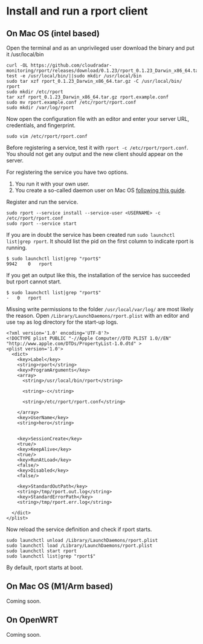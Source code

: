 # Install and run a rport client
## On Mac OS (intel based)
Open the terminal and as an unprivileged user download the binary and put it /usr/local/bin
```
curl -OL https://github.com/cloudradar-monitoring/rport/releases/download/0.1.23/rport_0.1.23_Darwin_x86_64.tar.gz
test -e /usr/local/bin/||sudo mkdir /usr/local/bin
sudo tar xzf rport_0.1.23_Darwin_x86_64.tar.gz -C /usr/local/bin/ rport
sudo mkdir /etc/rport
tar xzf rport_0.1.23_Darwin_x86_64.tar.gz rport.example.conf
sudo mv rport.example.conf /etc/rport/rport.conf
sudo mkdir /var/log/rport
```

Now open the configuration file with an editor and enter your server URL, credentials, and fingerprint.
```
sudo vim /etc/rport/rport.conf
```

Before registering a service, test it with `rport -c /etc/rport/rport.conf`. You should not get any output and the new client should appear on the server.

For registering the service you have two options. 
1. You run it with your own user. 
2. You create a so-called daemon user on Mac OS [following this guide](https://gist.github.com/mwf/20cbb260ad2490d7faaa).

Register and run the service.
```
sudo rport --service install --service-user <USERNAME> -c /etc/rport/rport.conf
sudo rport --service start
```

If you are in doubt the service has been created run `sudo launchctl list|grep rport`. It should list the pid on the first column to indicate rport is running.
```
$ sudo launchctl list|grep "rport$"
9942	0	rport
```
If you get an output like this, the installation of the service has succeeded but rport cannot start.

```
$ sudo launchctl list|grep "rport$"
-	0	rport
```

Missing write permissions to the folder `/usr/local/var/log/` are most likely the reason.
Open `/Library/LaunchDaemons/rport.plist` with an editor and use `tmp` as log directory for the start-up logs.
```
<?xml version='1.0' encoding='UTF-8'?>
<!DOCTYPE plist PUBLIC "-//Apple Computer//DTD PLIST 1.0//EN"
"http://www.apple.com/DTDs/PropertyList-1.0.dtd" >
<plist version='1.0'>
  <dict>
    <key>Label</key>
    <string>rport</string>
    <key>ProgramArguments</key>
    <array>
      <string>/usr/local/bin/rport</string>

      <string>-c</string>

      <string>/etc/rport/rport.conf</string>

    </array>
    <key>UserName</key>
    <string>hero</string>


    <key>SessionCreate</key>
    <true/>
    <key>KeepAlive</key>
    <true/>
    <key>RunAtLoad</key>
    <false/>
    <key>Disabled</key>
    <false/>

    <key>StandardOutPath</key>
    <string>/tmp/rport.out.log</string>
    <key>StandardErrorPath</key>
    <string>/tmp/rport.err.log</string>

  </dict>
</plist>
```
Now reload the service definition and check if rport starts.
```
sudo launchctl unload /Library/LaunchDaemons/rport.plist
sudo launchctl load /Library/LaunchDaemons/rport.plist
sudo launchctl start rport
sudo launchctl list|grep "rport$"
```

By default, rport starts at boot.
## On Mac OS (M1/Arm based)
Coming soon.

## On OpenWRT
Coming soon.